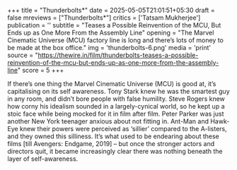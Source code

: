 +++
title = "Thunderbolts*"
date = 2025-05-05T21:01:51+05:30
draft = false
mreviews = ["Thunderbolts*"]
critics = ['Tatsam Mukherjee']
publication = ''
subtitle = "Teases a Possible Reinvention of the MCU, But Ends up as One More From the Assembly Line"
opening = "The Marvel Cinematic Universe (MCU) factory line is long and there’s lots of money to be made at the box office."
img = 'thunderbolts-6.png'
media = 'print'
source = "https://thewire.in/film/thunderbolts-teases-a-possible-reinvention-of-the-mcu-but-ends-up-as-one-more-from-the-assembly-line"
score = 5
+++

If there’s one thing the Marvel Cinematic Universe (MCU) is good at, it’s capitalising on its self awareness. Tony Stark knew he was the smartest guy in any room, and didn’t bore people with false humility. Steve Rogers knew how corny his idealism sounded in a largely-cynical world, so he kept up a stoic face while being mocked for it in film after film. Peter Parker was just another New York teenager anxious about not fitting in. Ant-Man and Hawk-Eye knew their powers were perceived as ‘sillier’ compared to the A-listers, and they owned this silliness. It’s what used to be endearing about these films [till Avengers: Endgame, 2019] – but once the stronger actors and directors quit, it became increasingly clear there was nothing beneath the layer of self-awareness.
